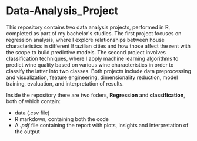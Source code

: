 # Data-Analysis_Project

This repository contains two data analysis projects, performed in R, completed as part of my bachelor's studies. The first project focuses on regression analysis, where I explore relationships between house characteristics in different Brazilian cities and how those affect the rent with the scope to build predictive models.
The second project involves classification techniques, where I apply machine learning algorithms to predict wine quality based on various wine characteristics in order to classify the latter into two classes. Both projects include data preprocessing and visualization, feature engineering, dimensionality reduction, model training, evaluation, and interpretation of results.

Inside the repository there are two foders, **Regression** and **classification**, both of which contain: 
+ data (.csv file)
+ R markdown, containing both the code
+ A *.pdf* file containing the report with plots, insights and interpretation of the output
